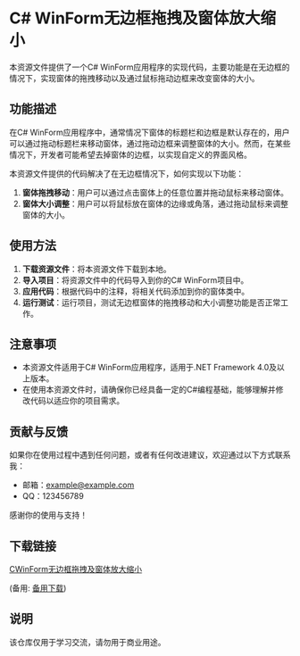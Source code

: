 # C# WinForm无边框拖拽及窗体放大缩小

本资源文件提供了一个C# WinForm应用程序的实现代码，主要功能是在无边框的情况下，实现窗体的拖拽移动以及通过鼠标拖动边框来改变窗体的大小。

## 功能描述

在C# WinForm应用程序中，通常情况下窗体的标题栏和边框是默认存在的，用户可以通过拖动标题栏来移动窗体，通过拖动边框来调整窗体的大小。然而，在某些情况下，开发者可能希望去掉窗体的边框，以实现自定义的界面风格。

本资源文件提供的代码解决了在无边框情况下，如何实现以下功能：

1. **窗体拖拽移动**：用户可以通过点击窗体上的任意位置并拖动鼠标来移动窗体。
2. **窗体大小调整**：用户可以将鼠标放在窗体的边缘或角落，通过拖动鼠标来调整窗体的大小。

## 使用方法

1. **下载资源文件**：将本资源文件下载到本地。
2. **导入项目**：将资源文件中的代码导入到你的C# WinForm项目中。
3. **应用代码**：根据代码中的注释，将相关代码添加到你的窗体类中。
4. **运行测试**：运行项目，测试无边框窗体的拖拽移动和大小调整功能是否正常工作。

## 注意事项

- 本资源文件适用于C# WinForm应用程序，适用于.NET Framework 4.0及以上版本。
- 在使用本资源文件时，请确保你已经具备一定的C#编程基础，能够理解并修改代码以适应你的项目需求。

## 贡献与反馈

如果你在使用过程中遇到任何问题，或者有任何改进建议，欢迎通过以下方式联系我：

- 邮箱：example@example.com
- QQ：123456789

感谢你的使用与支持！

## 下载链接
[CWinForm无边框拖拽及窗体放大缩小](https://pan.quark.cn/s/9ab87598fbad) 

(备用: [备用下载](https://pan.baidu.com/s/1LBZ-03yTPlJdZyGiW7heFg?pwd=1234))

## 说明

该仓库仅用于学习交流，请勿用于商业用途。
